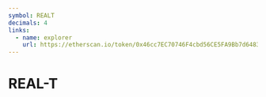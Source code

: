 ```yaml
---
symbol: REALT
decimals: 4
links:
  - name: explorer
    url: https://etherscan.io/token/0x46cc7EC70746F4cbd56CE5FA9Bb7d648398EaA5C
---
```


# REAL-T
